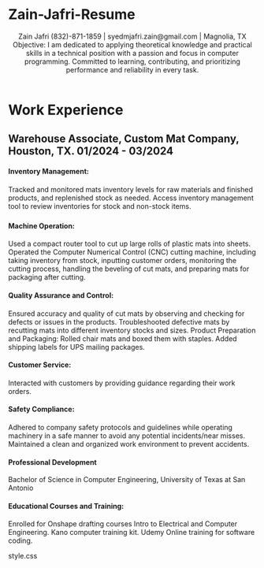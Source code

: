 # Zain-Jafri-Resume

<header>Zain Jafri
(832)-871-1859 | syedmjafri.zain@gmail.com | Magnolia, TX 
Objective: I am dedicated to applying theoretical knowledge and practical skills in a technical position with a passion and focus in computer programming. Committed to learning, contributing, and prioritizing performance and reliability in every task.

<link rel="stylesheet" href="style.css">
</header>

<main> <h1>Work Experience</h1>

<h2>Warehouse Associate, Custom Mat Company, Houston, TX.	 01/2024 - 03/2024</h2>

<h4>Inventory Management:<h4>
  
</h5>Tracked and monitored mats inventory levels for raw materials and finished products, and replenished stock as needed.
Access inventory management tool to review inventories for stock and non-stock items.<h5>

<h4>Machine Operation:<h4>
  
</h5>Used a compact router tool to cut up large rolls of plastic mats into sheets.
Operated the Computer Numerical Control (CNC) cutting machine, including taking inventory from stock, inputting customer orders, monitoring the cutting process, handling the beveling of cut mats, and preparing mats for packaging after cutting.</h5>

<h4>Quality Assurance and Control:<h4>
  
</h5>Ensured accuracy and quality of cut mats by observing and checking for defects or issues in the products.
Troubleshooted defective mats by recutting mats into different inventory stocks and sizes.
Product Preparation and Packaging:
Rolled chair mats and boxed them with staples.
Added shipping labels for UPS mailing packages.</h5>

<h4>Customer Service:<h4>
  
</h5>Interacted with customers by providing guidance regarding their work orders.</h5>


  <h4>Safety Compliance:<h4>
    
</h5>Adhered to company safety protocols and guidelines while operating machinery in a safe manner to avoid any potential incidents/near misses.
Maintained a clean and organized work environment to prevent accidents.</h5>
</main>

<section> <h4>Professional Development</h4>


Bachelor of Science in Computer Engineering, University of Texas at San Antonio 	

<h4>Educational Courses and Training:<h4>
  
</h5>Enrolled for Onshape drafting courses 
Intro to Electrical and Computer Engineering.
Kano computer training kit.
Udemy Online training for software coding.</h5>


</section>


style.css
